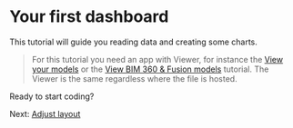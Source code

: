 # Your first dashboard

This tutorial will guide you reading data and creating some charts. 

> For this tutorial you need an app with Viewer, for instance the [View your models](tutorials/viewmodels.md) or the [View BIM 360 & Fusion models](tutorials/viewhubmodels.md) tutorial. The Viewer is the same regardless where the file is hosted.

Ready to start coding?

Next: [Adjust layout](viewer/dashboard/layout.md)